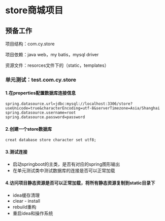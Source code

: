 # store商城项目

## 预备工作

项目结构：com.cy.store

项目依赖：java web，my batis，mysql driver

资源文件：resorces文件下的（static，templates）

### 单元测试：test.com.cy.store

#### 1.在properties配置数据库连接信息

```properties
spring.datasource.url=jdbc:mysql://localhost:3306/store?useUnicode=true&characterEncoding=utf-8&serverTimezone=Asia/Shanghai
spring.datasource.username=root
spring.datasource.password=password
```

#### 2.创建一个store数据库

```mysql
creat database store character set utf8;
```

#### 3.测试连接

- 启动springboot的主类，是否有对应的spring图形输出
- 在单元测试类中测试数据库的连接是否可以正常加载

#### 4.访问项目静态资源是否可以正常加载，将所有静态资源复制到static目录下

[^注意]:idea对于JS代码的兼容性较差，编写的JS代码有时候不能正常加载。

- idea缓存清理
- clear - install
- rebuild重构
- 重启idea和操作系统
